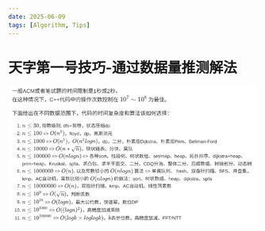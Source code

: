 ```yaml
---
date: 2025-06-09
tags: [Algorithm, Tips]
---
```

# 天字第一号技巧-通过数据量推测解法

![image-20250610154741364](../../images/2025-6-10-Infer-by-data/image-20250610154741364.png)

